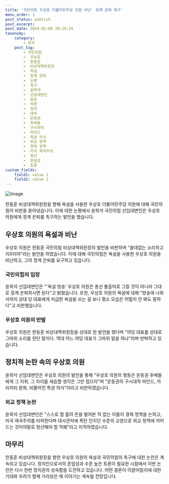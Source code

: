 ```yaml
---
title: '국민의힘 우상호 더불어민주당 의원 비난  정계 은퇴 촉구'
menu_order: 1
post_status: publish
post_excerpt: 
post_date: 2024-02-09 20:19:24
taxonomy:
    category:
        - 정치
    post_tag:
        - 국민의힘
        -  우상호
        -  한동훈
        -  비상대책위원장
        -  욕설
        -  정계 은퇴
        -  논평
        -  촉구
        -  윤희석
        -  선임대변인
        -  방송
        -  비판
        -  정치
        -  대의
        -  운동권
        -  후배들
        -  구시대적
        -  마인드
        -  특권 의식
        -  외교 정책
        -  경제 정책
        -  미국 제국주의
        -  청산
        -  존엄성
        -  토론
custom_fields:
    field1: value 1
    field2: value 2
---
```


![Image](https://imgnews.pstatic.net/image/417/2024/02/09/0000980833_001_20240209132401437.jpg?type=w647)

한동훈 비상대책위원장을 향해 욕설을 사용한 우상호 더불어민주당 의원에 대해 국민의힘이 비판을 쏟아냈습니다. 이에 대한 논평에서 윤희석 국민의힘 선임대변인은 우상호 의원에게 정계 은퇴를 촉구하는 발언을 했습니다. 
## 우상호 의원의 욕설과 비난
우상호 의원은 한동훈 국민의힘 비상대책위원장의 발언을 비판하며 "쓸데없는 소리하고 지X이야"라는 발언을 하였습니다. 이에 대해 국민의힘은 욕설을 사용한 우상호 의원을 비난하고, 그의 정계 은퇴를 요구하고 있습니다. 
### 국민의힘의 입장
윤희석 선임대변인은 "'욕설 방송' 우상호 의원은 총선 불출마로 그칠 것이 아니라 그대로 정계 은퇴하시면 된다"고 밝혔습니다. 또한, 우상호 의원의 욕설에 대해 "방송에 나와서까지 상대 당 대표에게 저급한 욕설을 쓰는 걸 보니 평소 모습은 어떨지 안 봐도 훤하다"고 비판했습니다.
### 우상호 의원의 반발
우상호 의원은 한동훈 비상대책위원장을 상대로 한 발언을 했다며 "야당 대표를 상대로 그따위 소리를 한단 말이다. 역대 어느 여당 대표가 그따위 말을 하냐"라며 반박하고 있습니다. 
## 정치적 논란 속의 우상호 의원
윤희석 선임대변인은 우상호 의원의 발언을 통해 "우상호 의원의 행동은 운동권 후배들에게 그 지위, 그 자리를 세습할 생각은 그만 접으라"며 "운동권의 구시대적 마인드, 끼리끼리 문화, 비뚤어진 특권 의식"이라고 비판하였습니다.
### 외교 정책 논란
윤희석 선임대변인은 "스스로 땀 흘려 돈을 벌어본 적 없는 이들이 경제 정책을 논하고, 미국 제국주의를 타파한다며 대사관저에 폭탄 던지던 수준의 교양으로 외교 정책에 끼어드는 것이야말로 청산해야 할 적폐"라고 지적하였습니다.
## 마무리
한동훈 비상대책위원장을 향한 우상호 의원의 욕설과 국민의힘의 촉구에 대한 논란은 계속되고 있습니다. 정치인으로서의 존엄성과 수준 높은 토론이 필요한 시점에서 이번 논란은 다시 한번 정치권의 성숙함을 도전하고 있습니다. 어떤 결론이 이끌어질지에 대한 기대와 우려가 함께 가라앉은 채 이야기는 계속될 전망입니다.
